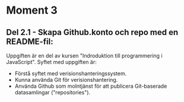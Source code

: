 # Moment 3
## Del 2.1 - Skapa Github.konto och repo med en README-fil:
Uppgiften är en del av kursen "Indroduktion till programmering i JavaScript".
Syftet med uppgiften är:
- Förstå syftet med verisionshanteringssystem.
- Kunna använda Git för verisionshantering.
- Använda Github som molntjänst för att publicera Git-baserade datasamlingar ("repositories").


